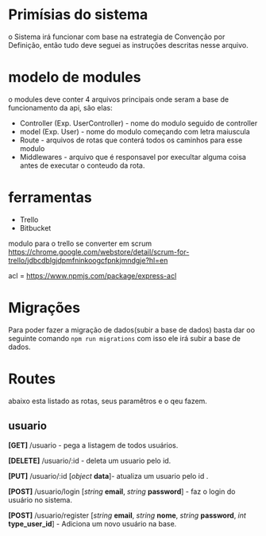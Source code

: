# Primísias do sistema

o Sistema irá funcionar com base na estrategia de 
Convenção por Definição, então tudo deve seguei as 
instruções descritas nesse arquivo.

# modelo de modules

o modules deve conter 4 arquivos principais onde seram
a base de funcionamento da api, são elas:

- Controller (Exp. UserController) - nome do modulo seguido de controller
- model (Exp. User) - nome do modulo começando com letra maiuscula
- Route - arquivos de rotas que conterá todos os caminhos para esse modulo
- Middlewares - arquivo que é responsavel por execultar alguma coisa antes de executar o conteudo da rota.

# ferramentas 

- Trello
- Bitbucket

modulo para o trello se converter em scrum
https://chrome.google.com/webstore/detail/scrum-for-trello/jdbcdblgjdpmfninkoogcfpnkjmndgje?hl=en

acl = https://www.npmjs.com/package/express-acl

# Migrações

Para poder fazer a migração de dados(subir a base de dados) basta dar oo seguinte 
comando ``` npm run migrations ``` com isso ele irá subir a base de dados.

# Routes

abaixo esta listado as rotas, seus paramêtros e o qeu fazem.

## usuario

**[GET]** /usuario - pega a listagem de todos usuários.

**[DELETE]** /usuario/:id - deleta um usuario pelo id.

**[PUT]** /usuario/:id [*object* **data**]- atualiza um usuario pelo id .

**[POST]** /usuario/login [*string* **email**, *string* **password**] - faz o login do usuário no sistema. 

**[POST]** /usuario/register [*string* **email**, *string* **nome**, *string* **password**, *int* **type_user_id**] - Adiciona um novo usuário na base. 